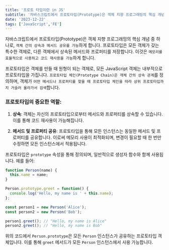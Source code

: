 ```yaml
---
title: '프로토 타입이란 in JS'
subtitle: '자바스크립트에서 프로토타입(Prototype)은 객체 지향 프로그래밍의 핵심 개념 중 하나로, 객체 간의 상속과 메서드 공유를 가능하게 합니다.'
date: '2023-12-22'
tags: ['JavaScript','FE']
---
```


자바스크립트에서 프로토타입(Prototype)은 객체 지향 프로그래밍의 핵심 개념 중 하나로, `객체 간의 상속과 메서드 공유를 가능`하게 합니다. 프로토타입은 모든 객체가 갖는 특수한 객체로, 다른 객체에서 상속된 메서드와 프로퍼티를 저장합니다. 이것은 `메모리를 효율적으로 사용하고 코드 재사용을 가능`하게 합니다.

프로토타입은 객체를 만들 때 원형이 되는 객체로, 모든 JavaScript 객체는 내부적으로 프로토타입을 가집니다. `프로토타입 체인(Prototype Chain)은 객체 간의 상속 관계`를 정의하며, 객체가 `어떤 메서드나 프로퍼티를 찾을 때 프로토타입 체인을 따라 상위 프로토타입까지 거슬러 올라가서 검색`합니다.

### 프로토타입의 중요한 역할:

1. **상속**: 객체는 자신의 프로토타입으로부터 메서드와 프로퍼티를 상속할 수 있습니다. 이를 통해 코드 재사용이 가능해집니다.

2. **메서드 및 프로퍼티 공유**: 프로토타입을 통해 모든 인스턴스는 동일한 메서드 및 프로퍼티를 공유합니다. 이로써 메모리 사용이 최적화되며, 변경이 필요할 때 한 번만 수정하면 모든 인스턴스에서 적용됩니다.

프로토타입은 `prototype` 속성을 통해 정의되며, 일반적으로 생성자 함수와 함께 사용됩니다. 예를 들어:

```javascript
function Person(name) {
  this.name = name;
}

Person.prototype.greet = function() {
  console.log('Hello, my name is ' + this.name);
};

const person1 = new Person('Alice');
const person2 = new Person('Bob');

person1.greet(); // "Hello, my name is Alice"
person2.greet(); // "Hello, my name is Bob"
```

위의 코드에서 `Person.prototype`은 모든 `Person` 인스턴스가 공유하는 프로토타입 객체입니다. 이를 통해 `greet` 메서드가 모든 `Person` 인스턴스에서 사용 가능합니다.